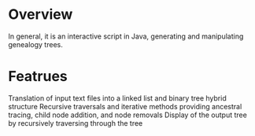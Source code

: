 # Overview
In general, it is an interactive script in Java, generating and manipulating genealogy trees. 

# Featrues
Translation of input text files into a linked list and binary tree hybrid structure
Recursive traversals and iterative methods providing ancestral tracing, child node addition, and node removals
Display of the output tree by recursively traversing through the tree
